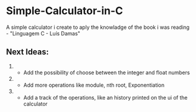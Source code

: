 # Simple-Calculator-in-C
A simple calculator i create to aply the knowladge of the book i was reading - "Linguagem C - Luís Damas"

## Next Ideas:
 1. - Add the possibility of choose between the integer and float numbers
 2. - Add more operations like module, nth root, Exponentiation
 3. - Add a track of the operations, like an history printed on the ui of the calculator
